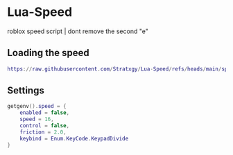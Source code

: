 # Lua-Speed
roblox speed script | dont remove the second "e"

## Loading the speed
```lua
https://raw.githubusercontent.com/Stratxgy/Lua-Speed/refs/heads/main/speed.lua
```



## Settings
```lua
getgenv().speed = {
    enabled = false,     
    speed = 16,        
    control = false,
    friction = 2.0,    
    keybind = Enum.KeyCode.KeypadDivide 
}
```
